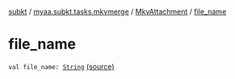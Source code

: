 [subkt](../../index.md) / [myaa.subkt.tasks.mkvmerge](../index.md) / [MkvAttachment](index.md) / [file_name](./file_name.md)

# file_name

`val file_name: `[`String`](https://kotlinlang.org/api/latest/jvm/stdlib/kotlin/-string/index.html) [(source)](https://github.com/Myaamori/SubKt/blob/0.1.8/src/main/kotlin/myaa/subkt/tasks/mkvmerge/mkvmerge.kt#L18)